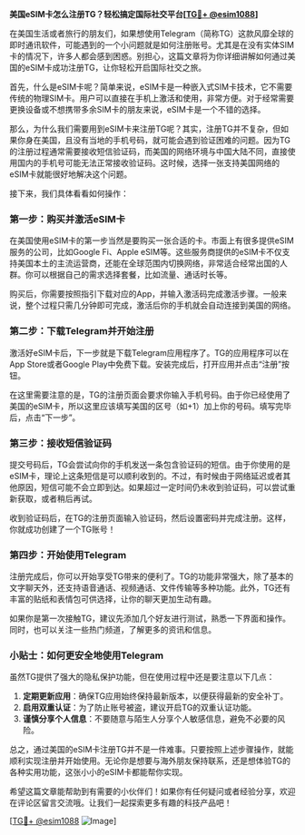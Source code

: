 **美国eSIM卡怎么注册TG？轻松搞定国际社交平台[[TG💪+ @esim1088](https://t.me/s/esim1088)]**

在美国生活或者旅行的朋友们，如果想使用Telegram（简称TG）这款风靡全球的即时通讯软件，可能遇到的一个小问题就是如何注册账号。尤其是在没有实体SIM卡的情况下，许多人都会感到困惑。别担心，这篇文章将为你详细讲解如何通过美国的eSIM卡成功注册TG，让你轻松开启国际社交之旅。

首先，什么是eSIM卡呢？简单来说，eSIM卡是一种嵌入式SIM卡技术，它不需要传统的物理SIM卡。用户可以直接在手机上激活和使用，非常方便。对于经常需要更换设备或不想携带多余SIM卡的朋友来说，eSIM卡是一个不错的选择。

那么，为什么我们需要用到eSIM卡来注册TG呢？其实，注册TG并不复杂，但如果你身在美国，且没有当地的手机号码，就可能会遇到验证困难的问题。因为TG的注册过程通常需要接收短信验证码，而美国的网络环境与中国大陆不同，直接使用国内的手机号可能无法正常接收验证码。这时候，选择一张支持美国网络的eSIM卡就能很好地解决这个问题。

接下来，我们具体看看如何操作：

### **第一步：购买并激活eSIM卡**
在美国使用eSIM卡的第一步当然是要购买一张合适的卡。市面上有很多提供eSIM服务的公司，比如Google Fi、Apple eSIM等。这些服务商提供的eSIM卡不仅支持美国本土的主流运营商，还能在全球范围内切换网络，非常适合经常出国的人群。你可以根据自己的需求选择套餐，比如流量、通话时长等。

购买后，你需要按照指引下载对应的App，并输入激活码完成激活步骤。一般来说，整个过程只需几分钟即可完成，激活后你的手机就会自动连接到美国的网络。

### **第二步：下载Telegram并开始注册**
激活好eSIM卡后，下一步就是下载Telegram应用程序了。TG的应用程序可以在App Store或者Google Play中免费下载。安装完成后，打开应用并点击“注册”按钮。

在这里需要注意的是，TG的注册页面会要求你输入手机号码。由于你已经使用了美国的eSIM卡，所以这里应该填写美国的区号（如+1）加上你的号码。填写完毕后，点击“下一步”。

### **第三步：接收短信验证码**
提交号码后，TG会尝试向你的手机发送一条包含验证码的短信。由于你使用的是eSIM卡，理论上这条短信是可以顺利收到的。不过，有时候由于网络延迟或者其他原因，短信可能不会立即到达。如果超过一定时间仍未收到验证码，可以尝试重新获取，或者稍后再试。

收到验证码后，在TG的注册页面输入验证码，然后设置密码并完成注册。这样，你就成功创建了一个TG账号！

### **第四步：开始使用Telegram**
注册完成后，你可以开始享受TG带来的便利了。TG的功能非常强大，除了基本的文字聊天外，还支持语音通话、视频通话、文件传输等多种功能。此外，TG还有丰富的贴纸和表情包可供选择，让你的聊天更加生动有趣。

如果你是第一次接触TG，建议先添加几个好友进行测试，熟悉一下界面和操作。同时，也可以关注一些热门频道，了解更多的资讯和信息。

### **小贴士：如何更安全地使用Telegram**
虽然TG提供了强大的隐私保护功能，但在使用过程中还是要注意以下几点：
1. **定期更新应用**：确保TG应用始终保持最新版本，以便获得最新的安全补丁。
2. **启用双重认证**：为了防止账号被盗，建议开启TG的双重认证功能。
3. **谨慎分享个人信息**：不要随意与陌生人分享个人敏感信息，避免不必要的风险。

总之，通过美国的eSIM卡注册TG并不是一件难事。只要按照上述步骤操作，就能顺利实现注册并开始使用。无论你是想要与海外朋友保持联系，还是想体验TG的各种实用功能，这张小小的eSIM卡都能帮你实现。

希望这篇文章能帮助到有需要的小伙伴们！如果你有任何疑问或者经验分享，欢迎在评论区留言交流哦。让我们一起探索更多有趣的科技产品吧！

[[TG💪+ @esim1088](https://t.me/s/esim1088) ![Image](https://i.postimg.cc/4NQfJmqS/Snipaste-2025-05-13-00-14-12.png)]